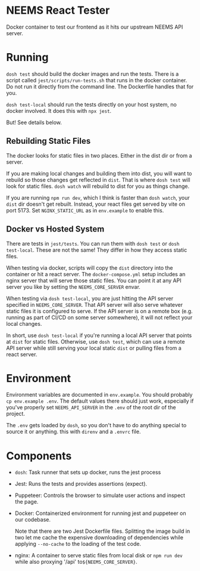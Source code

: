 # NEEMS React Tester

Docker container to test our frontend as it hits our upstream NEEMS
API server.

# Running

`dosh test` should build the docker images and run the tests.
There is a script called `jest/scripts/run-tests.sh` that runs in the
docker container.  Do not run it directly from the command line.  The
Dockerfile handles that for you.

`dosh test-local` should run the tests directly on your host system, no
docker involved.  It does this with `npx jest`.

But! See details below.

## Rebuilding Static Files

The docker looks for static files in two places.  Either in the dist
dir or from a server.

If you are making local changes and building them into dist, you will
want to rebuild so those changes get reflected in `dist`.  That is
where `dosh test` will look for static files.  `dosh watch` will
rebuild to dist for you as things change.

If you are running `npm run dev`, which I think is faster than `dosh
watch`, your `dist` dir doesn't get rebuilt.  Instead, your react
files get served by vite on port 5173.  Set `NGINX_STATIC_URL` as in
`env.example` to enable this.

## Docker vs Hosted System

There are tests in `jest/tests`.  You can run them with `dosh
test` or `dosh test-local`.  These are not the same!  They differ in
how they access static files.

When testing via docker, scripts will copy the `dist` directory into
the container or hit a react server.  The `docker-compose.yml` setup
includes an nginx server that will serve those static files.  You can
point it at any API server you like by setting the `NEEMS_CORE_SERVER`
envar.

When testing via `dosh test-local`, you are just hitting the API
server specified in `NEEMS_CORE_SERVER`.  That API server will also
serve whatever static files it is configured to serve.  If the API
server is on a remote box (e.g. running as part of CI/CD on some
server somewhere), it will not reflect your local changes.

In short, use `dosh test-local` if you're running a local API server that
points at `dist` for static files.  Otherwise, use `dosh test`,
which can use a remote API server while still serving your local
static `dist` or pulling files from a react server.

# Environment

Environment variables are documented in `env.example`.  You should
probably `cp env.example .env`.  The default values there should just
work, especially if you've properly set `NEEMS_API_SERVER` in the
`.env` of the root dir of the project.

The `.env` gets loaded by `dosh`, so you don't have to do anything
special to source it or anything.  this with `direnv` and a `.envrc`
file.

# Components

 * `dosh`: Task runner that sets up docker, runs the jest process

 * Jest: Runs the tests and provides assertions (expect).

 * Puppeteer: Controls the browser to simulate user actions and inspect the page.

 * Docker: Containerized environment for running jest and puppeteer on our codebase.

   Note that there are two Jest Dockerfile files.  Splitting the image
   build in two let me cache the expensive downloading of dependencies
   while applying `--no-cache` to the loading of the test code.

 * nginx: A container to serve static files from local disk or `npm
   run dev` while also proxying '/api' to`${NEEMS_CORE_SERVER}`.
